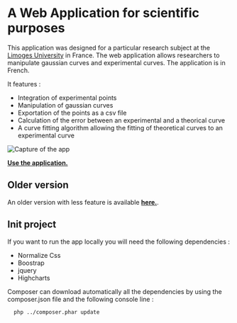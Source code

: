# A Web Application for scientific purposes 

This application was designed for a particular research subject at the [Limoges University](http://www.xlim.fr/) in France. The web application allows researchers to manipulate gaussian curves and experimental curves. The application is in French.

It features :
- Integration of experimental points
- Manipulation of gaussian curves
- Exportation of the points as a csv file
- Calculation of the error between an experimental and a theorical curve 
- A curve fitting algorithm allowing the fitting of theoretical curves to an experimental curve

![Capture of the app](http://adrienchkirate.com/app/hf5v2/img/capture.png)

**[Use the application. ](http://adrienchkirate.com/app/hf5v2/)**

## Older version

An older version with less feature is available **[here.](http://adrienchkirate.com/app/hf5v1/)**. 

## Init project

If you want to run the app locally you will need the following dependencies :
- Normalize Css
- Boostrap
- jquery
- Highcharts

Composer can download automatically all the dependencies by using the composer.json file and the following console line :

```bash
  php ../composer.phar update
```
